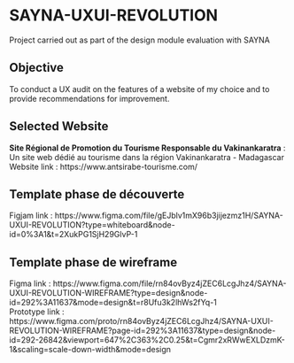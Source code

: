 # SAYNA-UXUI-REVOLUTION
Project carried out as part of the design module evaluation with SAYNA

<h2>Objective</h2>
To conduct a UX audit on the features of a website of my choice and to provide recommendations for improvement.


<h2>Selected Website</h2>
<strong>Site Régional de Promotion du Tourisme Responsable du Vakinankaratra</strong> :
Un site web dédié au tourisme dans la région Vakinankaratra - Madagascar <br>
Website link : https://www.antsirabe-tourisme.com/

<h2>Template phase de découverte</h2>
Figjam link : https://www.figma.com/file/gEJblv1mX96b3jijezmz1H/SAYNA-UXUI-REVOLUTION?type=whiteboard&node-id=0%3A1&t=2XukPG1SjH29GlvP-1


<h2>Template phase de wireframe</h2>
Figma link : https://www.figma.com/file/rn84ovByz4jZEC6LcgJhz4/SAYNA-UXUI-REVOLUTION-WIREFRAME?type=design&node-id=292%3A11637&mode=design&t=r8Ufu3k2lhWs2fYq-1 <br>
Prototype link : https://www.figma.com/proto/rn84ovByz4jZEC6LcgJhz4/SAYNA-UXUI-REVOLUTION-WIREFRAME?page-id=292%3A11637&type=design&node-id=292-26842&viewport=647%2C363%2C0.25&t=Cgmr2xRWwEXLDzmK-1&scaling=scale-down-width&mode=design
